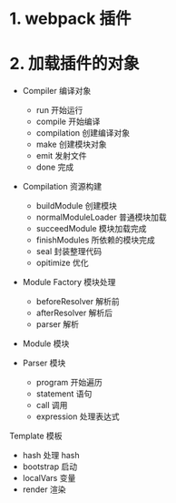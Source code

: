 # 1. webpack 插件



# 2. 加载插件的对象

+ Compiler 编译对象
  + run 开始运行
  + compile 开始编译
  + compilation 创建编译对象
  + make 创建模块对象
  + emit 发射文件
  + done 完成
  
+ Compilation 资源构建
  + buildModule 创建模块
  + normalModuleLoader 普通模块加载
  + succeedModule 模块加载完成
  + finishModules 所依赖的模块完成
  + seal 封装整理代码
  + opitimize 优化

+ Module Factory 模块处理
  + beforeResolver 解析前
  + afterResolver 解析后
  + parser 解析

+ Module 模块

+ Parser 模块
  + program 开始遍历
  + statement 语句
  + call 调用
  + expression 处理表达式

Template 模板
  + hash 处理 hash
  + bootstrap 启动
  + localVars 变量
  + render 渲染




